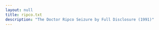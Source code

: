 ```yaml
---
layout: null
title: ripco.txt
description: "The Doctor Ripco Seizure by Full Disclosure (1991)"
---
```

